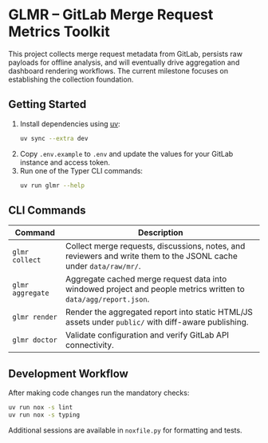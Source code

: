# GLMR – GitLab Merge Request Metrics Toolkit

This project collects merge request metadata from GitLab, persists raw payloads for offline analysis, and will eventually drive aggregation and dashboard rendering workflows. The current milestone focuses on establishing the collection foundation.

## Getting Started

1. Install dependencies using [uv](https://github.com/astral-sh/uv):
   ```bash
   uv sync --extra dev
   ```
2. Copy `.env.example` to `.env` and update the values for your GitLab instance and access token.
3. Run one of the Typer CLI commands:
   ```bash
   uv run glmr --help
   ```

## CLI Commands

| Command | Description |
| --- | --- |
| `glmr collect` | Collect merge requests, discussions, notes, and reviewers and write them to the JSONL cache under `data/raw/mr/`. |
| `glmr aggregate` | Aggregate cached merge request data into windowed project and people metrics written to `data/agg/report.json`. |
| `glmr render` | Render the aggregated report into static HTML/JS assets under `public/` with diff-aware publishing. |
| `glmr doctor` | Validate configuration and verify GitLab API connectivity. |

## Development Workflow

After making code changes run the mandatory checks:

```bash
uv run nox -s lint
uv run nox -s typing
```

Additional sessions are available in `noxfile.py` for formatting and tests.
